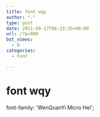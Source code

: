 ```yaml
---
title: font wqy
author: "-"
type: post
date: 2011-09-17T06:23:35+00:00
url: /?p=800
bot_views:
  - 6
categories:
  - Font

---
```

# font wqy
font-family: 'WenQuanYi Micro Hei';